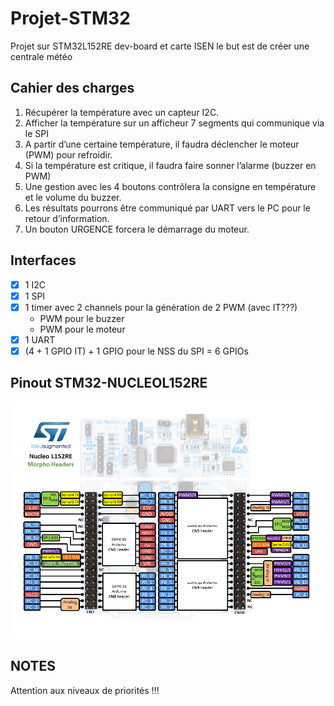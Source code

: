 # Projet-STM32
Projet sur STM32L152RE dev-board et carte ISEN
le but est de créer une centrale météo

## Cahier des charges
1.	Récupérer la température avec un capteur I2C.
2.	Afficher la température sur un afficheur 7 segments qui communique via le SPI
3.	A partir d’une certaine température, il faudra déclencher le moteur (PWM) pour refroidir.
4.	Si la température est critique, il faudra faire sonner l’alarme (buzzer en PWM)
5.	Une gestion avec les 4 boutons contrôlera la consigne en température et le volume du buzzer.
6.	Les résultats pourrons être communiqué par UART vers le PC pour le retour d’information.
7.	Un bouton URGENCE forcera le démarrage du moteur.

## Interfaces
- [x] 1 I2C
- [x] 1 SPI
- [x] 1 timer avec 2 channels pour la génération de 2 PWM (avec IT???)
	* PWM pour le buzzer
	* PWM pour le moteur
- [x] 1 UART
- [x] (4 + 1 GPIO IT) + 1 GPIO pour le NSS du SPI = 6 GPIOs
## Pinout STM32-NUCLEOL152RE

![50% center](https://github.com/ZeJackOfSpades/Projet-STM32/blob/master/Documentation/Doc%20ST/nucleo64_revc_l152re_pinout.png)

## NOTES
Attention aux niveaux de priorités !!! 


